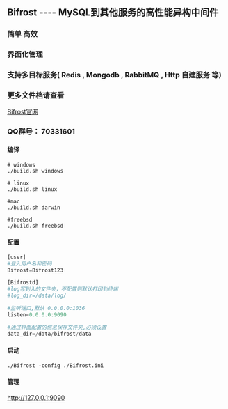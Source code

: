 ## Bifrost ---- MySQL到其他服务的高性能异构中间件

### 简单  高效
### 界面化管理
### 支持多目标服务( Redis , Mongodb , RabbitMQ , Http 自建服务 等)

### 更多文件档请查看
[Bifrost官网](http://www.xbifrost.com/)

### QQ群号： 70331601

#### 编译
`````shell
# windows
./build.sh windows

# linux
./build.sh linux

#mac
./build.sh darwin

#freebsd
./build.sh freebsd

`````


#### 配置
`````php
[user]
#登入用户名和密码
Bifrost=Bifrost123

[Bifrostd]
#log写到入的文件夹，不配置则默认打印到终端
#log_dir=/data/log/

#监听端口,默认 0.0.0.0:1036
listen=0.0.0.0:9090

#通过界面配置的信息保存文件夹,必须设置
data_dir=/data/bifrost/data

`````

#### 启动
`````shell
./Bifrost -config ./Bifrost.ini

`````

#### 管理
http://127.0.0.1:9090




